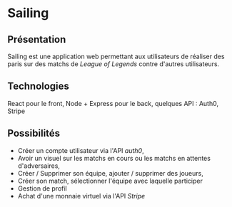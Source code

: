 # Sailing
## Présentation
Sailing est une application web permettant aux utilisateurs de réaliser des paris sur des matchs de _League of Legends_ contre d'autres utilisateurs.

## Technologies
React pour le front, Node + Express pour le back, quelques API : Auth0, Stripe

## Possibilités
- Créer un compte utilisateur via l'API _auth0_,
- Avoir un visuel sur les matchs en cours ou les matchs en attentes d'adversaires,
- Créer / Supprimer son équipe, ajouter / supprimer des joueurs,
- Créer son match, sélectionner l'équipe avec laquelle participer
- Gestion de profil
- Achat d'une monnaie virtuel via l'API _Stripe_


